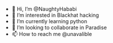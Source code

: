- 👋 Hi, I’m @NaughtyHababi
- 👀 I’m interested in Blackhat hacking
- 🌱 I’m currently learning python
- 💞️ I’m looking to collaborate in Paradise
- 📫 How to reach me @unavalible


<!---
NaughtyHababi/NaughtyHababi is a ✨ special ✨ repository because its `README.md` (this file) appears on your GitHub profile.
You can click the Preview link to take a look at your changes.
--->
